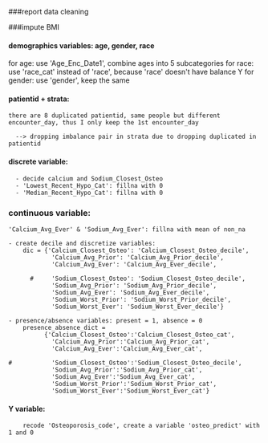 ###report data cleaning

###impute BMI



#### demographics variables: age, gender, race
  for age: use 'Age_Enc_Date1', combine ages into 5 subcategories
  for race: use 'race_cat' instead of 'race', because 'race' doesn't have balance Y
  for gender: use 'gender', keep the same

#### patientid + strata:
    there are 8 duplicated patientid, same people but different encounter_day, thus I only keep the 1st encounter_day

      --> dropping imbalance pair in strata due to dropping duplicated in patientid

#### discrete variable:   
      - decide calcium and Sodium_Closest_Osteo
      - 'Lowest_Recent_Hypo_Cat': fillna with 0
      - 'Median_Recent_Hypo_Cat': fillna with 0


### continuous variable:
    'Calcium_Avg_Ever' & 'Sodium_Avg_Ever': fillna with mean of non_na

    - create decile and discretize variables:
        dic = {'Calcium_Closest_Osteo': 'Calcium_Closest_Osteo_decile',
                'Calcium_Avg_Prior': 'Calcium_Avg_Prior_decile',
                'Calcium_Avg_Ever': 'Calcium_Avg_Ever_decile',

          #     'Sodium_Closest_Osteo': 'Sodium_Closest_Osteo_decile',
                'Sodium_Avg_Prior': 'Sodium_Avg_Prior_decile',
                'Sodium_Avg_Ever': 'Sodium_Avg_Ever_decile',
                'Sodium_Worst_Prior': 'Sodium_Worst_Prior_decile',
                'Sodium_Worst_Ever': 'Sodium_Worst_Ever_decile'}

    - presence/absence variables: present = 1, absence = 0
        presence_absence_dict =
              {'Calcium_Closest_Osteo':'Calcium_Closest_Osteo_cat',
                'Calcium_Avg_Prior':'Calcium_Avg_Prior_cat',
                'Calcium_Avg_Ever':'Calcium_Avg_Ever_cat',

    #           'Sodium_Closest_Osteo':'Sodium_Closest_Osteo_decile',
                'Sodium_Avg_Prior':'Sodium_Avg_Prior_cat',
                'Sodium_Avg_Ever':'Sodium_Avg_Ever_cat',
                'Sodium_Worst_Prior':'Sodium_Worst_Prior_cat',
                'Sodium_Worst_Ever':'Sodium_Worst_Ever_cat'}



#### Y variable:
        recode 'Osteoporosis_code', create a variable 'osteo_predict' with 1 and 0
